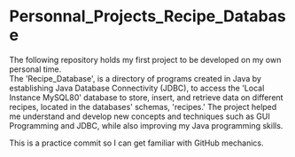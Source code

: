 # Personnal_Projects_Recipe_Database
The following repository holds my first project to be developed on my own personal time.  
The 'Recipe_Database', is a directory of programs created in Java by establishing Java Database Connectivity (JDBC), to access the
'Local Instance MySQL80' database to store, insert, and retrieve data on different recipes, located in the databases' schemas, 'recipes.'
The project helped me understand and develop new concepts and techniques such as GUI Programming and JDBC, while also improving
my Java programming skills.

This is a practice commit so I can get familiar with GitHub mechanics. 
